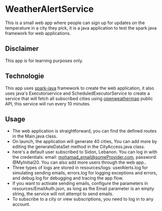# WeatherAlertService
This is a small web app where people can sign up for updates on the temperature in a city they pick, it is a java application to test the spark java framework for web applications.

## Disclaimer
This app is for learning purposes only.

## Technologie

This app uses [spark-java](https://sparkjava.com/) framework to create the web application, it also uses java's Executorservice and ScheduledExecutorService to create a service that will fetch all subscribed cities using [openweathermap](https://openweathermap.org/) public API, this service will run every 10 minutes.


## Usage

* The web application is straightforward, you can find the defined routes in the Main.java class.
* On launch, the application will generate 40 cities, You can add more by editing the generateDataSet method in the CityAccess.java class.
* here's a default user subscribed to Sidon, Lebanon. You can log in with the credentials: email: mohamad_email@someProvider.com, password: @MyInitial20. You can also add more users through the web app..
* Three types of logs are stored in resources/logs:
userAlerts.log for simulating sending emails, errors.log for logging exceptions and errors, and debug.log for debugging and tracing the app flow.
* If you want to activate sending emails, configure the parameters in resources/EmailAuth.json, as long as the Email parameter is an empty string, the service will not attempt to send emails.
* To subscribe to a city or view subscriptions, you need to log in to any account.
